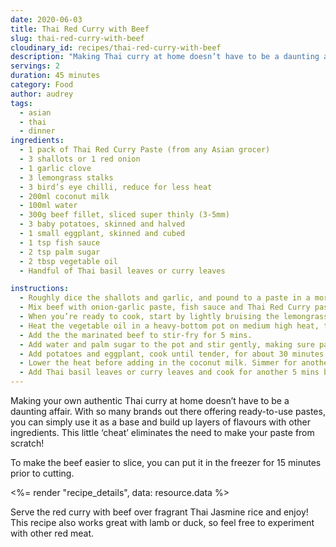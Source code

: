 ```yaml
---
date: 2020-06-03
title: Thai Red Curry with Beef
slug: thai-red-curry-with-beef
cloudinary_id: recipes/thai-red-curry-with-beef
description: "Making Thai curry at home doesn’t have to be a daunting affair."
servings: 2
duration: 45 minutes
category: Food
author: audrey
tags:
  - asian
  - thai
  - dinner
ingredients:
  - 1 pack of Thai Red Curry Paste (from any Asian grocer)
  - 3 shallots or 1 red onion
  - 1 garlic clove
  - 3 lemongrass stalks
  - 3 bird’s eye chilli, reduce for less heat
  - 200ml coconut milk
  - 100ml water
  - 300g beef fillet, sliced super thinly (3-5mm)
  - 3 baby potatoes, skinned and halved
  - 1 small eggplant, skinned and cubed
  - 1 tsp fish sauce
  - 2 tsp palm sugar
  - 2 tbsp vegetable oil
  - Handful of Thai basil leaves or curry leaves

instructions:
  - Roughly dice the shallots and garlic, and pound to a paste in a mortar.
  - Mix beef with onion-garlic paste, fish sauce and Thai Red Curry paste in a mixing bowl and marinate for at least an hour in the refrigerator, or overnight for a more tender and flavourful beef
  - When you’re ready to cook, start by lightly bruising the lemongrass stalks with a pestle or the back of a knife to release the fragrant essential oils.
  - Heat the vegetable oil in a heavy-bottom pot on medium high heat, throw in the lemongrass and fry it for a minute or two
  - Add the the marinated beef to stir-fry for 5 mins.
  - Add water and palm sugar to the pot and stir gently, making sure paste at the bottom of the pan gets incorporated with the water. Bring to a boil.
  - Add potatoes and eggplant, cook until tender, for about 30 minutes
  - Lower the heat before adding in the coconut milk. Simmer for another 15 mins.
  - Add Thai basil leaves or curry leaves and cook for another 5 mins before turning off the heat.
---
```


Making your own authentic Thai curry at home doesn’t have to be a daunting affair. With so many brands out there offering ready-to-use pastes, you can simply use it as a base and build up layers of flavours with other ingredients. This little ‘cheat’ eliminates the need to make your paste from scratch!

To make the beef easier to slice, you can put it in the freezer for 15 minutes prior to cutting.

<%= render "recipe_details", data: resource.data %>

Serve the red curry with beef over fragrant Thai Jasmine rice and enjoy! This recipe also works great with lamb or duck, so feel free to experiment with other red meat.
